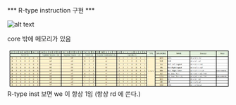 *** R-type instruction 구현 ***

![alt text](RV32I_core.png)

core 밖에 메모리가 있음

![alt text](r_type_instrset.png)
R-type inst 보면 we 이 항상 1임 (항상 rd 에 쓴다.)
